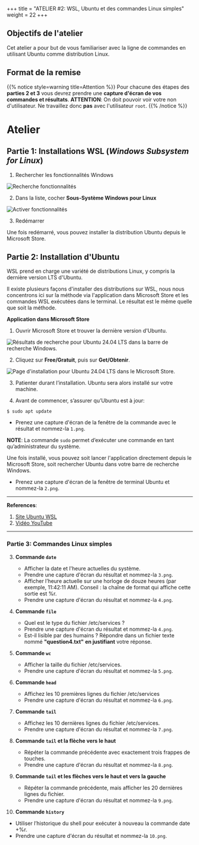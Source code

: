  
+++
title = "ATELIER #2: WSL, Ubuntu et des commandes Linux simples"
weight = 22
+++

## Objectifs de l'atelier

Cet atelier a pour but de vous familiariser avec la ligne de commandes en utilisant Ubuntu comme distribution Linux. 

## Format de la remise

{{% notice style=warning title=Attention %}}
Pour chacune des étapes des **parties 2 et 3** vous devrez prendre une **capture d'écran de vos commandes et résultats**. **ATTENTION**: On doit pouvoir voir votre non d'utilisateur. Ne travaillez donc **pas** avec l'utilisateur `root`.
{{% /notice %}}

# Atelier

## Partie 1: Installations WSL (*Windows Subsystem for Linux*)

1. Rechercher les fonctionnalités Windows

![Recherche fonctionnalités](recherche-fonctionnalites.png?width=25vw)

2. Dans la liste, cocher **Sous-Système Windows pour Linux**

![Activer fonctionnalités](activer-fonctionnalite.png?width=25vw)

3. Redémarrer

Une fois redémarré, vous pouvez installer la distribution Ubuntu depuis le Microsoft Store.

## Partie 2: Installation d'Ubuntu

WSL prend en charge une variété de distributions Linux, y compris la dernière version LTS d'Ubuntu. 

Il existe plusieurs façons d'installer des distributions sur WSL, nous nous concentrons ici sur la méthode via l'application dans Microsoft Store et les commandes WSL exécutées dans le terminal. Le résultat est le même quelle que soit la méthode.

**Application dans Microsoft Store**

1. Ouvrir Microsoft Store et trouver la dernière version d'Ubuntu.

![Résultats de recherche pour Ubuntu 24.04 LTS dans la barre de recherche Windows.](search-ubuntu-windows.png?width=40vw)

2. Cliquez sur **Free/Gratuit**, puis sur **Get/Obtenir**.

![Page d'installation pour Ubuntu 24.04 LTS dans le Microsoft Store.](choose-distribution.png?width=40vw)

3. Patienter durant l’installation. Ubuntu sera alors installé sur votre machine. 

4. Avant de commencer, s’assurer qu’Ubuntu est à jour:
```plaintext
$ sudo apt update
```
- Prenez une capture d'écran de la fenêtre de la commande avec le résultat et nommez-la `1.png`.

**NOTE**: La commande `sudo` permet d’exécuter une commande en tant qu’administrateur du système.

Une fois installé, vous pouvez soit lancer l'application directement depuis le Microsoft Store, soit rechercher Ubuntu dans votre barre de recherche Windows.

- Prenez une capture d'écran de la fenêtre de terminal Ubuntu et nommez-la `2.png`.

---
**References**:  
1. [Site Ubuntu WSL](https://documentation.ubuntu.com/wsl/en/latest/guides/install-ubuntu-wsl2/)
2. [Vidéo YouTube](https://youtu.be/HrAsmXy1-78?si=VyvuNbkGmthsnLAI)
---


### Partie 3: Commandes Linux simples

3. **Commande `date`**
   - Afficher la date et l'heure actuelles du système.
   - Prendre une capture d'écran du résultat et nommez-la `3.png`.
   - Afficher l’heure actuelle sur une horloge de douze heures (par exemple, 11:42:11 AM). 
     Conseil : la chaîne de format qui affiche cette sortie est %r.
   - Prendre une capture d'écran du résultat et nommez-la `4.png`.

4. **Commande `file`**
   - Quel est le type du fichier /etc/services ? 
   - Prendre une capture d'écran du résultat et nommez-la `4.png`.
   - Est-il lisible par des humains ? Répondre dans un fichier texte nommé **"question4.txt"** **en justifiant** votre réponse.

5. **Commande `wc`**
   - Afficher la taille du fichier /etc/services.
   - Prendre une capture d'écran du résultat et nommez-la `5.png`.

6. **Commande `head`**
   - Affichez les 10 premières lignes du fichier /etc/services
   - Prendre une capture d'écran du résultat et nommez-la `6.png`.

7. **Commande `tail`**
   - Affichez les 10 dernières lignes du fichier /etc/services.
   - Prendre une capture d'écran du résultat et nommez-la `7.png`.

8. **Commande `tail` et la flèche vers le haut**
   - Répéter la commande précédente avec exactement trois frappes de touches.
   - Prendre une capture d'écran du résultat et nommez-la `8.png`.

9. **Commande `tail` et les flèches vers le haut et vers la gauche**
   - Répéter la commande précédente, mais afficher les 20 dernières lignes du fichier.
   - Prendre une capture d'écran du résultat et nommez-la `9.png`.

10. **Commande `history`**
   - Utiliser l’historique du shell pour exécuter à nouveau la commande date +%r.
   - Prendre une capture d'écran du résultat et nommez-la `10.png`.

